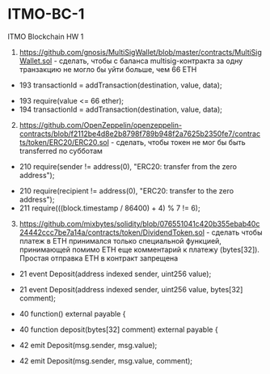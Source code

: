 # ITMO-BC-1
ITMO Blockchain HW 1

1) https://github.com/gnosis/MultiSigWallet/blob/master/contracts/MultiSigWallet.sol - сделать, чтобы с баланса multisig-контракта за одну транзакцию не могло бы уйти больше, чем 66 ETH

- 193 transactionId = addTransaction(destination, value, data);

+ 193 require(value <= 66 ether);
+ 194 transactionId = addTransaction(destination, value, data);

2) https://github.com/OpenZeppelin/openzeppelin-contracts/blob/f2112be4d8e2b8798f789b948f2a7625b2350fe7/contracts/token/ERC20/ERC20.sol - сделать, чтобы токен не мог бы быть transferred по субботам

- 210 require(sender != address(0), "ERC20: transfer from the zero address");

+ 210 require(recipient != address(0), "ERC20: transfer to the zero address");
+ 211 require(((block.timestamp / 86400) + 4) % 7 != 6);

3) https://github.com/mixbytes/solidity/blob/076551041c420b355ebab40c24442ccc7be7a14a/contracts/token/DividendToken.sol - сделать чтобы платеж в ETH принимался только специальной функцией, принимающей помимо ETH еще комментарий к платежу (bytes[32]). Простая отправка ETH в контракт запрещена

- 21 event Deposit(address indexed sender, uint256 value);
+ 21 event Deposit(address indexed sender, uint256 value, bytes[32] comment);

- 40 function() external payable {
+ 40 function deposit(bytes[32] comment) external payable {

- 42 emit Deposit(msg.sender, msg.value);
+ 42 emit Deposit(msg.sender, msg.value, comment);
